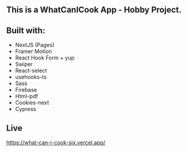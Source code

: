 ## This is a WhatCanICook App - Hobby Project.

## Built with:

- NextJS (Pages)
- Framer Motion
- React Hook Form + yup
- Swiper
- React-select
- usehooks-ts
- Sass
- Firebase
- Html-pdf
- Cookies-next
- Cypress

## Live

https://what-can-i-cook-six.vercel.app/
